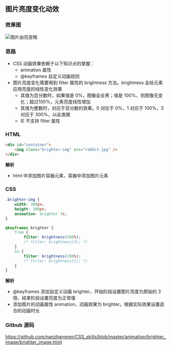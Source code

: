 ## 图片亮度变化动效

### 效果图
![图片由亮变暗](https://raw.githubusercontent.com/nanzhangren/CSS_skills/master/animation/brighter_image/brighter_image.gif)

### 思路
- CSS 动画效果依赖于以下知识点的掌握：
	- animation 属性
	- @keyframes 自定义动画规则
- 图片亮度变化需要用到 filter 属性的 brightness 方法。brightness 会给元素应用亮度的线性变化效果
	- 其值为百分数时，如果值是 0%，图像会全黑；值是 100%，则图像无变化；超过100%，元素亮度线性增加
	- 其值为整数时，对应于百分数的效果。0 对应于 0%，1 对应于 100%，3 对应于 300%，以此类推
	- IE 不支持 filter 属性

### HTML
``` html
<div id="container">
	<img class="brighter-img" src="rabbit.jpg" />
</div>
```
**解析**    
- html 中添加图片容器元素，容器中添加图片元素

### CSS
``` css
.brighter-img {
	width: 300px;
	height: 300px;
	animation: brighter 3s;
}

@keyframes brighter {
	from {
		filter: brightness(300%);
		/* filter: brightness(3); */
	}
	to {
		filter: brightness(100%);
		/* filter: brightness(1); */
	}
}
```
**解析**   
- @keyframes 添加自定义动画 brighter，开始阶段设置图片亮度为原始的 3 倍，结束阶段设置亮度为正常值
- 添加图片的动画属性 animation，动画效果为 brighter。根据实际效果设置适合的动画时长

### Gitbub 源码
https://github.com/nanzhangren/CSS_skills/blob/master/animation/brighter_image/brighter_image.html